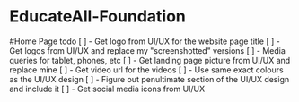 # EducateAll-Foundation

#Home Page todo
[ ] - Get logo from UI/UX for the website page title
[ ] - Get logos from UI/UX and replace my "screenshotted" versions
[ ] - Media queries for tablet, phones, etc
[ ] - Get landing page picture from UI/UX and replace mine
[ ] - Get video url for the videos
[ ] - Use same exact colours as the UI/UX design
[ ] - Figure out penultimate section of the UI/UX design and include it
[ ] - Get social media icons from UI/UX